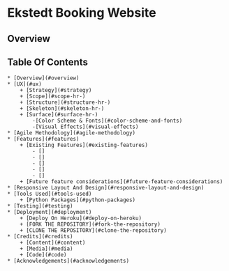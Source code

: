 # Ekstedt Booking Website

## Overview



## Table Of Contents
    * [Overview](#overview)
    * [UX](#ux)
        + [Strategy](#strategy)
        + [Scope](#scope-hr-)
        + [Structure](#structure-hr-)
        + [Skeleton](#skeleton-hr-)
        + [Surface](#surface-hr-)
            -[Color Scheme & Fonts](#color-scheme-and-fonts)
            -[Visual Effects](#visual-effects)
    * [Agile Methodology](#agile-methodology)
    * [Features](#features)
        + [Existing Features](#existing-features)
            - []
            - []
            - []
            - []
            - []
        + [Future feature considerations](#future-feature-considerations)
    * [Responsive Layout And Design](#responsive-layout-and-design)
    * [Tools Used](#tools-used)
        + [Python Packages](#python-packages)
    * [Testing](#testing)
    * [Deployment](#deployment)
        + [Deploy On Heroku](#deploy-on-heroku)
        + [FORK THE REPOSITORY](#fork-the-repository)
        + [CLONE THE REPOSITORY](#clone-the-repository)
    * [Credits](#credits)
        + [Content](#content)
        + [Media](#media)
        + [Code](#code)
    * [Acknowledgements](#acknowledgements)